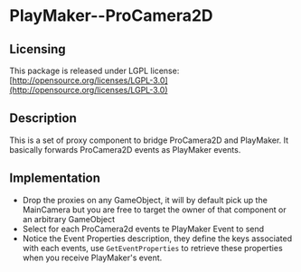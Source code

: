 PlayMaker--ProCamera2D
================

## Licensing
This package is released under LGPL license: [http://opensource.org/licenses/LGPL-3.0](http://opensource.org/licenses/LGPL-3.0)


## Description
This is a set of proxy component to bridge ProCamera2D and PlayMaker. It basically forwards ProCamera2D events as PlayMaker events.

## Implementation
- Drop the proxies on any GameObject, it will by default pick up the MainCamera but you are free to target the owner of that component or an arbitrary GameObject
- Select for each ProCamera2d events te PlayMaker Event to send
- Notice the Event Properties description, they define the keys associated with each events, use `GetEventProperties` to retrieve these properties when you receive PlayMaker's event.


